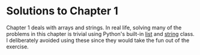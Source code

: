 Solutions to Chapter 1
======================

Chapter 1 deals with arrays and strings.
In real life, solving many of the problems in this chapter is trivial using Python's built-in [list](https://docs.python.org/2/tutorial/datastructures.html#more-on-lists) and [string](https://docs.python.org/2/library/stdtypes.html#string-methods) class.
I deliberately avoided using these since they would take the fun out of the exercise.

